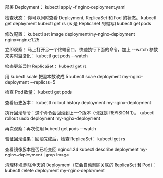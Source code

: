 部署 Deployment：
kubectl apply -f nginx-deployment.yaml

检查状态：
你可以同时查看 Deployment, ReplicaSet 和 Pod 的状态。
kubectl get deployment
kubectl get rs (rs 是 ReplicaSet 的缩写)
kubectl get pods

修改配置：
kubectl set image deployment/my-nginx-deployment nginx=nginx:1.25

立即观察！
马上打开另一个终端窗口，快速执行下面的命令，加上 --watch 参数来实时监控化：
kubectl get pods --watch

检查更新后的 ReplicaSet： 
kubectl get rs

用 kubectl scale 把副本数改成 5
kubectl scale deployment my-nginx-deployment --replicas=5

检查 Pod 数量：
kubectl get pods

查看历史版本：
kubectl rollout history deployment my-nginx-deployment

执行回滚命令：这个命令会回滚到上一个版本（也就是 REVISION 1）。
kubectl rollout undo deployment my-nginx-deployment

再次观察：再次使用 
kubectl get pods --watch

验证回滚结果：回滚完成后，检查 ReplicaSet：
kubectl get rs

查看镜像版本是否已经变回 nginx:1.24
kubectl describe deployment my-nginx-deployment | grep Image

清理环境,删除今天的 Deployment（它会自动删除关联的 ReplicaSet 和 Pod）：
kubectl delete deployment my-nginx-deployment